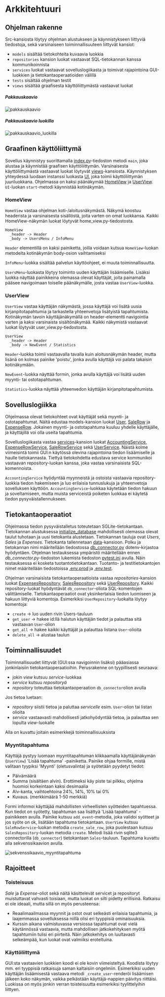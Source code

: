 # Arkkitehtuuri

## Ohjelman rakenne

Src-kansiosta löytyy ohjelman alustukseen ja käynnistykseen liittyviä tiedostoja, sekä varsinaiseen toiminnallisuuteen liittyvät kansiot:
- `models` sisältää tietokohteita kuvaavia luokkia
- `repositories` kansion luokat vastaavat SQL-tietokannan kanssa kommunikoinnista
- `services` luokat vastaavat sovelluslogiikasta ja toimivat rajapintoina GUI-luokkien ja tietokantaoperaatioiden välillä
- `tests` sisältää ohjelman testit
- `views` sisältää graafisesta käyttöliittymästä vastaavat luokat

##### Pakkauskaavio

![pakkauskaavio](images/pakkauskaavio.png)

##### Pakkauskaavio luokilla

![pakkauskaavio_luokilla](images/pakkauskaavio_luokilla.png)

## Graafinen käyttöliittymä

Sovellus käynnistyy suorittamalla [index.py](../src/index.py)-tiedoston metodi `main`, joka alustaa ja käynnistää graafisen käyttöliittymän. Varsinaisesta käyttöliittymästä vastaavat luokat löytyvät [views](../src/views)-kansiosta. Käynnistyksen yhteydessä luodaan instanssi luokasta [UI](../src/views/ui.py), joka toimii käyttöliittymän juuriluokkana. Ohjelmassa on kaksi päänäkymää [HomeView](../src/views/home_view.py) ja [UserView](../src/views/user_view.py). `UI`-luokan `start`-metodi käynnistää kotinäkymän.

### HomeView

`HomeView` vastaa ohjelman koti-/aloitusnäkymästä. Näkymä koostuu headerista ja varsinaisesta sisällöstä, joita varten on omat luokkansa. Kaikki HomeView-näkymän luokat löytyvät home_view.py-tiedostosta.  
```
HomeView  
  _header -> Header  
  _body -> UsersMenu / InfoMenu
```
`Header` elementillä on kaksi painiketta, joilla voidaan kutsua `HomeView`-luokan metodeita kotinäkymän body-osion vaihtamiseksi

`InfoMenu`-luokka sisältää palvelun käyttöohjeet, ei muuta toiminnallisuutta.

`UsersMenu`-luokasta löytyy toiminto uuden käyttäjän lisäämiselle. Lisäksi luokka näyttää painikkeina olemassa olevat käyttäjät, joita painamalla pääsee navigoimaan toiselle päänäkymälle, josta vastaa `UserView`-luokka.

### UserView

`UserView` vastaa käyttäjän näkymästä, jossa käyttäjä voi lisätä uusia kirjanpitotapahtumia ja tarkastella yhteenvetoja lisätyistä tapahtumista. Kotinäkymän tavoin käyttäjänäkymällä on header-elementti navigointia varten ja kaksi varsinaista sisältönäkymää. Kaikki näkymistä vastaavat luokat löytyvät user_view.py-tiedostosta.  
```
UserView
  _header -> Header
  _body -> NewEvent / Statistics
```
`Header`-luokka toimii vastaavalla tavalla kuin aloitusnäkymän header, mutta lisänä on kolmas painike 'poistu', jonka avulla käyttäjä voi palata takaisin kotinäkymään.

`NewEvent`-luokka näyttää formin, jonka avulla käyttäjä voi lisätä uuden myynti- tai ostotapahtuman.

`Statistics`-luokka näyttää yhteenvedon käyttäjän kirjanpitotapahtumista.

## Sovelluslogiikka

Ohjelmassa olevat tietokohteet ovat käyttäjät sekä myynti- ja ostotapahtumat. Näitä edustaa models-kansion luokat [User](../src/models/user.py), [SaleRow](../src/models/sale_row.py) ja [ExpenseRow](../src/models/expense_row.py). Jokainen myynti- ja ostotapahtuma kuuluu yhdelle käyttäjälle, ja käyttäjillä voi olla useita tapahtumia.

Sovelluslogiikasta vastaa [services](../src/services)-kansion luokat [AccountingService](../src/services/accounting_service.py), [ExpenseRowService](../src/services/expense_row_service.py), [SaleRowService](../src/services/sale_row_service.py) sekä [UserService](../src/services/user_service.py). Näistä kolme viimeisintä toimii GUI:n käytössä olevina rajapintoina tiedon lisäämiselle ja haulle tietokannasta. Tiettyä tietokohdetta edustava service kommunikoi vastaavan repository-luokan kanssa, joka vastaa varsinaisista SQL-komennoista.

`AccountingService` hyödyntää myynneistä ja ostoista vastaavia repository-luokkia tiedon hakemiseen ja luo erilaisia tunnuslukuja ja yhteenvetoja sovelluksen käyttöön. `AccountingService`-luokkaa käytetään tiedon hakuun ja soveltamiseen, mutta muista serviceistä poiketen luokkaa ei käytetä tiedon pysyväistallennukseen.

## Tietokantaoperaatiot

Ohjelmassa tiedon pysyväistalletus toteutetaan SGLite-tietokantaan. Tietokannan alustuksessa [initialize_database](../src/initialize_db.py) mahdollisesti olemassa olevat taulut tuhotaan ja uusi tietokanta alustetaan. Tietokannan tauluja ovat _Users_, _Sales_ ja _Expenses_. Tietokanta tallennetaan [data](../data/)-kansioon. Polku ja tietokannan nimi määritellään tiedostossa [db_connector.py](../src/db_connector.py) dotenv-kirjastoa hyödyntäen. Ohjelman testauksessa ympäristö määritellään ennen _db_connector.py_-tiedoston lukemista tiedoston [pytest.ini](../pytest.ini) avulla. Näin testauksessa ei kosketa tuotantotietokantaan. Tuotanto- ja testitietokantojen nimet määritellään tiedostoissa [.env.prod](../.env.prod) ja [.env.test](../.env.test).

Ohjelman varsinaisista tietokantaoperaatioista vastaa _repositories_-kansion luokat [ExpensesRepository](../src/repositories/expenses_repository.py), [SalesRepository](../src/repositories/sales_repository.py) sekä [UserRepository](../src/repositories/user_repository.py). Kaikki repository-luokat hyödyntävät `db_connector`-oliota SQL-komentojen välittämiselle. Tietokantaoperaatiot ovat yksinkertaisia tiedon luomiseen ja hakuun liittyviä komentoja. Esimerkiksi `UserRepository`-luokalta löytyy komentoja:
- `create` -> luo uuden rivin Users-tauluun
- `get_user` -> hakee id:llä halutun käyttäjän tiedot ja palauttaa sitä vastaavan `User`-olion
- `get_all` -> hakee kaikki käyttäjät ja palauttaa listana `User`-olioita
- `delete_all` -> alustaa taulun

## Toiminnallisuudet

Toiminnallisuudet liittyvät (GUI:ssa navigoinnin lisäksi) pääasiassa jonkinlaisiin tietokantaoperaatioihin. Perusrakenne on tyypillisesti seuraava:
- jokin _view_ kutsuu _service_-luokkaa
- _service_ kutsuu _repositoryä_
- _repository_ toteuttaa tietokantaoperaation `db_connector`olion avulla

Jos tietoa luetaan:
- _repository_ siistii tietoa ja paluttaa _servicelle_ esim. `User`-olion tai listan olioita
- _service_ vastaavasti mahdollisesti jatkohyödyntää tietoa, ja palauttaa sen lopulta _view_-luokalle

Alla on kuvattu joitain esimerkkejä toiminnallisuuksista

### Myyntitapahtuma

Käyttäjä pystyy luomaan myyntitapahtuman klikkaamalla käyttäjänäkymän (`UserView`) 'Lisää tapahtuma' -painiketta. Painike ohjaa formille, mistä valitaan tyypiksi 'Myynti' (oletusvalinta) ja syötetään pyydetyt tiedot:
- Päivämäärä
- Summa (sisältäen alvin). Erottimeksi käy piste tai pilkku, ohjelma huomioi korkeintaan kaksi desimaalia
- Alv-kanta, vaihtoehtoina 24%, 14%, 10% tai 0%
- Kuvaus. (merkkimäärä 1-50 merkkiä)

Formi informoi käyttäjää mahdollisten virheellisten syötteiden tapahtuessa. Kun tiedot on syötetty, tapahtuman saa lisättyä 'Lisää tapahtuma' -painikkeen avulla. Painike kutsuu `add_event`-metodia, joka validoi syötteet ja jos syöte on ok, lisätään tapahtuma tietokantaan. `UserView` kutsuu `SaleRowService`-luokan metodia `create_sale_row`, joka puolestaan kutsuu `SalesRepository`-luokan metodia `create`. Metodi lisää rivin sqlite3 connectorilla (`db_connector`) tietokantaan `Sales`-tauluun. Tapahtuma kuvattu alla sekvenssikaavion avulla.

![sekvenssikaavio_myyntitapahtuma](images/sekvenssikaavio_myyntitapahtuma.png)

## Rajoitteet

### Toisteisuus

_Sale_ ja _Expense_-oliot sekä näitä käsittelevät servicet ja repositoryt muistuttavat vahvasti toisiaan, mutta luokat on silti pidetty erillisinä. Ratkaisu ei ole ideaali, mutta sillä on myös perusteensa:
- Reaalimaailmassa myynnit ja ostot ovat selkeästi erilaisia tapahtumia, ja laajemmassa sovelluksessa niillä olisi eri tyyppisiä ominaisuuksia.
- Kurssin aikana valmistuvassa versiossa tapahtumat ovat vielä käytännössä vastaavia, mutta mahdollisen jatkokehityksen myötä tapahtumiin tulisi eri piirteitä. Näin jatkokehitys on luultavasti selkeämpää, kun luokat ovat valmiiksi eroteltuina.

### Käyttöliittymä

GUI:sta vastaavien luokkien koodi ei ole kovin viimeisteltyä. Koodista löytyy mm. eri tyyppisiä ratkaisuja saman kaltaisiin ongelmiin. Esimerkiksi uuden käyttäjän lisäämisestä vastaava metodi `_create_user`-renderöi lisäämisen jälkeen koko näkymän, vaikka pelkästään käyttäjä-nappien päivitys riittäisi. Luokissa on myös jonkin verran toisteisuutta esimerkiksi tyylittelyihin liittyen.
